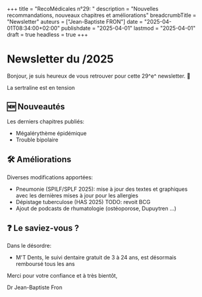 +++
title = "RecoMédicales n°29: "
description = "Nouvelles recommandations, nouveaux chapitres et améliorations"
breadcrumbTitle = "Newsletter"
auteurs = ["Jean-Baptiste FRON"]
date = "2025-04-01T08:34:00+02:00"
publishdate = "2025-04-01"
lastmod = "2025-04-01"
draft = true
headless = true
+++

# Newsletter du /2025

Bonjour, je suis heureux de vous retrouver pour cette 29^e^ newsletter. 📰

La sertraline est en tension

## 🆕 Nouveautés

Les derniers chapitres publiés:

- Mégalérythème épidémique
- Trouble bipolaire

## 🛠️ Améliorations

Diverses modifications apportées:

- Pneumonie (SPILF/SPLF 2025): mise à jour des textes et graphiques avec les dernières mises à jour pour les allergies
- Dépistage tuberculose (HAS 2025) TODO: revoit BCG
- Ajout de podcasts de rhumatologie (ostéoporose, Dupuytren ...)

## ❓ Le saviez-vous ?

Dans le désordre:

- M'T Dents, le suivi dentaire gratuit de 3 à 24 ans, est désormais remboursé tous les ans

Merci pour votre confiance et à très bientôt,

Dr Jean-Baptiste Fron
